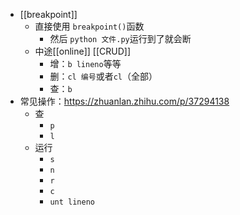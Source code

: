 - [[breakpoint]]
  - 直接使用 `breakpoint()`函数
    - 然后 `python 文件.py`运行到了就会断
  - 中途[[online]] [[CRUD]]
    - 增：`b lineno`等等
    - 删：`cl 编号`或者`cl`（全部）
    - 查：`b`
- 常见操作：https://zhuanlan.zhihu.com/p/37294138
  - 查
    - `p`
    - `l`
  - 运行
    - `s`
    - `n`
    - `r`
    - `c`
    - `unt lineno`
